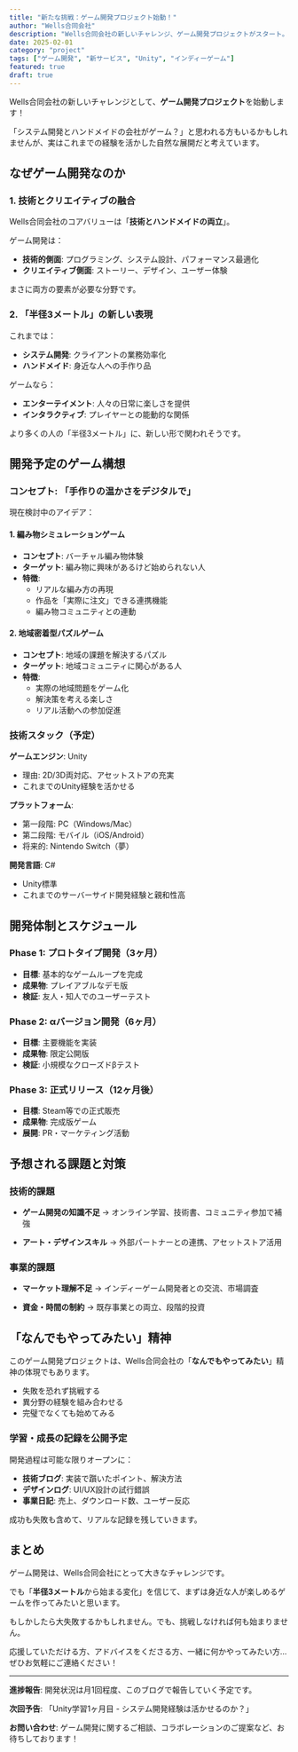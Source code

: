```yaml
---
title: "新たな挑戦：ゲーム開発プロジェクト始動！"
author: "Wells合同会社"
description: "Wells合同会社の新しいチャレンジ、ゲーム開発プロジェクトがスタート。技術×ハンドメイドの視点から、どんなゲームを作るのか構想をお話しします。"
date: 2025-02-01
category: "project"
tags: ["ゲーム開発", "新サービス", "Unity", "インディーゲーム"]
featured: true
draft: true
---
```


Wells合同会社の新しいチャレンジとして、**ゲーム開発プロジェクト**を始動します！

「システム開発とハンドメイドの会社がゲーム？」と思われる方もいるかもしれませんが、実はこれまでの経験を活かした自然な展開だと考えています。

## なぜゲーム開発なのか

### 1. 技術とクリエイティブの融合

Wells合同会社のコアバリューは「**技術とハンドメイドの両立**」。

ゲーム開発は：
- **技術的側面**: プログラミング、システム設計、パフォーマンス最適化
- **クリエイティブ側面**: ストーリー、デザイン、ユーザー体験

まさに両方の要素が必要な分野です。

### 2. 「半径3メートル」の新しい表現

これまでは：
- **システム開発**: クライアントの業務効率化
- **ハンドメイド**: 身近な人への手作り品

ゲームなら：
- **エンターテイメント**: 人々の日常に楽しさを提供
- **インタラクティブ**: プレイヤーとの能動的な関係

より多くの人の「半径3メートル」に、新しい形で関われそうです。

## 開発予定のゲーム構想

### コンセプト: 「手作りの温かさをデジタルで」

現在検討中のアイデア：

#### 1. 編み物シミュレーションゲーム
- **コンセプト**: バーチャル編み物体験
- **ターゲット**: 編み物に興味があるけど始められない人
- **特徴**: 
  - リアルな編み方の再現
  - 作品を「実際に注文」できる連携機能
  - 編み物コミュニティとの連動

#### 2. 地域密着型パズルゲーム
- **コンセプト**: 地域の課題を解決するパズル
- **ターゲット**: 地域コミュニティに関心がある人
- **特徴**:
  - 実際の地域問題をゲーム化
  - 解決策を考える楽しさ
  - リアル活動への参加促進

### 技術スタック（予定）

**ゲームエンジン**: Unity
- 理由: 2D/3D両対応、アセットストアの充実
- これまでのUnity経験を活かせる

**プラットフォーム**: 
- 第一段階: PC（Windows/Mac）
- 第二段階: モバイル（iOS/Android）
- 将来的: Nintendo Switch（夢）

**開発言語**: C#
- Unity標準
- これまでのサーバーサイド開発経験と親和性高

## 開発体制とスケジュール

### Phase 1: プロトタイプ開発（3ヶ月）
- **目標**: 基本的なゲームループを完成
- **成果物**: プレイアブルなデモ版
- **検証**: 友人・知人でのユーザーテスト

### Phase 2: αバージョン開発（6ヶ月）
- **目標**: 主要機能を実装
- **成果物**: 限定公開版
- **検証**: 小規模なクローズドβテスト

### Phase 3: 正式リリース（12ヶ月後）
- **目標**: Steam等での正式販売
- **成果物**: 完成版ゲーム
- **展開**: PR・マーケティング活動

## 予想される課題と対策

### 技術的課題
- **ゲーム開発の知識不足**
  → オンライン学習、技術書、コミュニティ参加で補強
  
- **アート・デザインスキル**
  → 外部パートナーとの連携、アセットストア活用

### 事業的課題
- **マーケット理解不足**
  → インディーゲーム開発者との交流、市場調査

- **資金・時間の制約**
  → 既存事業との両立、段階的投資

## 「なんでもやってみたい」精神

このゲーム開発プロジェクトは、Wells合同会社の「**なんでもやってみたい**」精神の体現でもあります。

- 失敗を恐れず挑戦する
- 異分野の経験を組み合わせる
- 完璧でなくても始めてみる

### 学習・成長の記録を公開予定

開発過程は可能な限りオープンに：
- **技術ブログ**: 実装で躓いたポイント、解決方法
- **デザインログ**: UI/UX設計の試行錯誤
- **事業日記**: 売上、ダウンロード数、ユーザー反応

成功も失敗も含めて、リアルな記録を残していきます。

## まとめ

ゲーム開発は、Wells合同会社にとって大きなチャレンジです。

でも「**半径3メートル**から始まる変化」を信じて、まずは身近な人が楽しめるゲームを作ってみたいと思います。

もしかしたら大失敗するかもしれません。でも、挑戦しなければ何も始まりません。

応援していただける方、アドバイスをくださる方、一緒に何かやってみたい方...ぜひお気軽にご連絡ください！

---

**進捗報告**: 開発状況は月1回程度、このブログで報告していく予定です。

**次回予告**: 「Unity学習1ヶ月目 - システム開発経験は活かせるのか？」

**お問い合わせ**: ゲーム開発に関するご相談、コラボレーションのご提案など、お待ちしております！